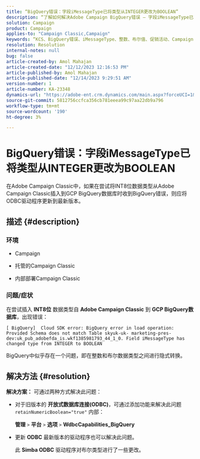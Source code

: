 ```yaml
---
title: “BigQuery错误：字段iMessageType已将类型从INTEGER更改为BOOLEAN”
description: “了解如何解决Adobe Campaign BigQuery错误 — 字段iMessageType已将类型从INTEGER更改为BOOLEAN。”
solution: Campaign
product: Campaign
applies-to: "Campaign Classic,Campaign"
keywords: “KCS、BigQuery错误、iMessageType、整数、布尔值、促销活动、Campaign Classic”
resolution: Resolution
internal-notes: null
bug: false
article-created-by: Amol Mahajan
article-created-date: "12/12/2023 12:16:53 PM"
article-published-by: Amol Mahajan
article-published-date: "12/14/2023 9:29:51 AM"
version-number: 1
article-number: KA-23348
dynamics-url: "https://adobe-ent.crm.dynamics.com/main.aspx?forceUCI=1&pagetype=entityrecord&etn=knowledgearticle&id=6b47f754-e898-ee11-be37-6045bd006295"
source-git-commit: 5812756ccfca356cb781eeea99c97aa22db9a796
workflow-type: tm+mt
source-wordcount: '190'
ht-degree: 3%

---
```


# BigQuery错误：字段iMessageType已将类型从INTEGER更改为BOOLEAN


在Adobe Campaign Classic中，如果在尝试将INT8位数据类型从Adobe Campaign Classic插入到GCP BigQuery数据库时收到BigQuery错误，则应将ODBC驱动程序更新到最新版本。

## 描述 {#description}


### <b>环境</b>

- Campaign


- 托管的Campaign Classic


- 内部部署Campaign Classic




### <b>问题/症状</b>

在尝试插入 <b>INT8位</b> 数据类型自 <b>Adobe Campaign Classic</b> 到 <b>GCP BigQuery数据库</b>，出现错误：


```
[ BigQuery]  Cloud SDK error: BigQuery error in load operation: Provided Schema does not match Table skyuk-uk- marketing-pres-dev:uk_pub_adobefda_is.wkf1385981793_44_1_0. Field iMessageType has changed type from INTEGER to BOOLEAN
```



BigQuery中似乎存在一个问题，即在整数和布尔数据类型之间进行隐式转换。


## 解决方法 {#resolution}

<b>解决方案：</b>
可通过两种方式解决此问题：

- 对于旧版本的 <b>开放式数据库连接(ODBC)</b>，可通过添加功能来解决此问题 `retainNumericBoolean="true"` 内部：



  <b>管理</b> `>`  <b>平台</b> `>`  <b>选项</b> `>`  <b>WdbcCapabilities_BigQuery</b>


- 更新 <b>ODBC</b> 最新版本的驱动程序也可以解决此问题。



  此 <b>Simba ODBC</b> 驱动程序对布尔类型进行了一些更改。

